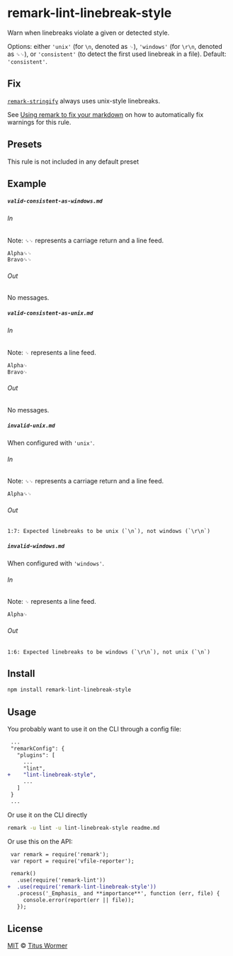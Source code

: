 <!--This file is generated-->

# remark-lint-linebreak-style

Warn when linebreaks violate a given or detected style.

Options: either `'unix'` (for `\n`, denoted as `␊`), `'windows'` (for `\r\n`,
denoted as `␍␊`), or `'consistent'` (to detect the first used linebreak in
a file).  Default: `'consistent'`.

## Fix

[`remark-stringify`](https://github.com/remarkjs/remark/tree/master/packages/remark-stringify)
always uses unix-style linebreaks.

See [Using remark to fix your markdown](https://github.com/remarkjs/remark-lint#using-remark-to-fix-your-markdown)
on how to automatically fix warnings for this rule.

## Presets

This rule is not included in any default preset

## Example

##### `valid-consistent-as-windows.md`

###### In

Note: `␍␊` represents a carriage return and a line feed.

```markdown
Alpha␍␊
Bravo␍␊
```

###### Out

No messages.

##### `valid-consistent-as-unix.md`

###### In

Note: `␊` represents a line feed.

```markdown
Alpha␊
Bravo␊
```

###### Out

No messages.

##### `invalid-unix.md`

When configured with `'unix'`.

###### In

Note: `␍␊` represents a carriage return and a line feed.

```markdown
Alpha␍␊
```

###### Out

```text
1:7: Expected linebreaks to be unix (`\n`), not windows (`\r\n`)
```

##### `invalid-windows.md`

When configured with `'windows'`.

###### In

Note: `␊` represents a line feed.

```markdown
Alpha␊
```

###### Out

```text
1:6: Expected linebreaks to be windows (`\r\n`), not unix (`\n`)
```

## Install

```sh
npm install remark-lint-linebreak-style
```

## Usage

You probably want to use it on the CLI through a config file:

```diff
 ...
 "remarkConfig": {
   "plugins": [
     ...
     "lint",
+    "lint-linebreak-style",
     ...
   ]
 }
 ...
```

Or use it on the CLI directly

```sh
remark -u lint -u lint-linebreak-style readme.md
```

Or use this on the API:

```diff
 var remark = require('remark');
 var report = require('vfile-reporter');

 remark()
   .use(require('remark-lint'))
+  .use(require('remark-lint-linebreak-style'))
   .process('_Emphasis_ and **importance**', function (err, file) {
     console.error(report(err || file));
   });
```

## License

[MIT](https://github.com/remarkjs/remark-lint/blob/master/LICENSE) © [Titus Wormer](http://wooorm.com)
